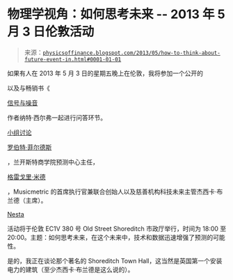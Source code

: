 <!--yml

分类：未分类

日期：2024 年 05 月 18 日 06:56:59

-->

# 物理学视角：如何思考未来 -- 2013 年 5 月 3 日伦敦活动

> 来源：[`physicsoffinance.blogspot.com/2013/05/how-to-think-about-future-event-in.html#0001-01-01`](http://physicsoffinance.blogspot.com/2013/05/how-to-think-about-future-event-in.html#0001-01-01)

如果有人在 2013 年 5 月 3 日的星期五晚上在伦敦，我将参加一个公开的

以及与畅销书《

[信号与噪音](http://www.amazon.co.uk/s/?ie=UTF8&keywords=the+signal+and+the+noise&tag=googhydr-21&index=aps&hvadid=11603202051&hvpos=1t1&hvexid=621891&hvnetw=g&hvrand=10089297871561959245&hvpone=&hvptwo=&hvqmt=b&hvdev=c&ref=pd_sl_898d972lgn_b)

作者纳特·西尔弗一起进行问答环节。

[小组讨论](http://www.nesta.org.uk/events/assets/events/how_to_think_about_the_future_give_me_the_numbers)

[罗伯特·菲尔德斯](http://www.lums.lancs.ac.uk/profiles/robert-fildes/)

，兰开斯特商学院预测中心主任，

[格雷戈里·米德](http://www.gregorymead.com/)

，Musicmetric 的首席执行官兼联合创始人以及慈善机构科技未来主管杰西卡·布兰德（主席）。

[Nesta](http://www.nesta.org.uk/)

活动将于伦敦 EC1V 380 号 Old Street Shoreditch 市政厅举行，时间为 18:00 至 20:00。主题：如何思考未来，在这个未来中，技术和数据迅速增强了预测的可能性。

是的，我正在谈论那个著名的 Shoreditch Town Hall，这当然是英国第一个安装电力的建筑（至少杰西卡·布兰德是这么说的）。

